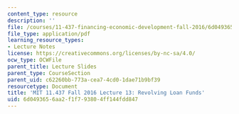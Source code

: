 ```yaml
---
content_type: resource
description: ''
file: /courses/11-437-financing-economic-development-fall-2016/6d0493656aa2f1f793804ff144fdd847_MIT11_437F16_Lec13.pdf
file_type: application/pdf
learning_resource_types:
- Lecture Notes
license: https://creativecommons.org/licenses/by-nc-sa/4.0/
ocw_type: OCWFile
parent_title: Lecture Slides
parent_type: CourseSection
parent_uid: c62260bb-773a-cea7-4cd0-1dae71b9bf39
resourcetype: Document
title: 'MIT 11.437 Fall 2016 Lecture 13: Revolving Loan Funds'
uid: 6d049365-6aa2-f1f7-9380-4ff144fdd847
---
```

